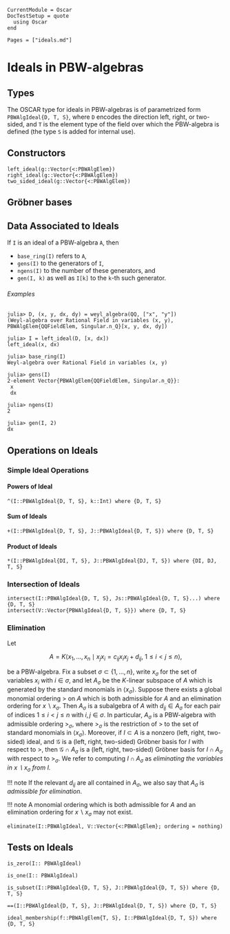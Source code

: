 ```@meta
CurrentModule = Oscar
DocTestSetup = quote
  using Oscar
end
```

```@contents
Pages = ["ideals.md"]
```

# Ideals in PBW-algebras

## Types

The OSCAR type for ideals in PBW-algebras is of parametrized form
`PBWAlgIdeal{D, T, S}`, where `D` encodes the direction left, right,
or two-sided, and `T` is the element type of the field over which
the PBW-algebra is defined (the type `S` is added for internal use).

## Constructors

```@docs
left_ideal(g::Vector{<:PBWAlgElem})
right_ideal(g::Vector{<:PBWAlgElem})
two_sided_ideal(g::Vector{<:PBWAlgElem})
```

## Gröbner bases

## Data Associated to Ideals

If `I` is an ideal of a PBW-algebra  `A`, then

- `base_ring(I)` refers to `A`,
- `gens(I)` to the generators of `I`,
- `ngens(I)` to the number of these generators, and
- `gen(I, k)` as well as `I[k]` to the `k`-th such generator.

###### Examples

```jldoctest
julia> D, (x, y, dx, dy) = weyl_algebra(QQ, ["x", "y"])
(Weyl-algebra over Rational Field in variables (x, y), PBWAlgElem{QQFieldElem, Singular.n_Q}[x, y, dx, dy])

julia> I = left_ideal(D, [x, dx])
left_ideal(x, dx)

julia> base_ring(I)
Weyl-algebra over Rational Field in variables (x, y)

julia> gens(I)
2-element Vector{PBWAlgElem{QQFieldElem, Singular.n_Q}}:
 x
 dx

julia> ngens(I)
2

julia> gen(I, 2)
dx

```

## Operations on Ideals

### Simple Ideal Operations

#### Powers of Ideal

```@docs
^(I::PBWAlgIdeal{D, T, S}, k::Int) where {D, T, S}
```

#### Sum of Ideals

```@docs
+(I::PBWAlgIdeal{D, T, S}, J::PBWAlgIdeal{D, T, S}) where {D, T, S}
```

#### Product of Ideals

```@docs
*(I::PBWAlgIdeal{DI, T, S}, J::PBWAlgIdeal{DJ, T, S}) where {DI, DJ, T, S}
```

### Intersection of Ideals

```@docs
intersect(I::PBWAlgIdeal{D, T, S}, Js::PBWAlgIdeal{D, T, S}...) where {D, T, S}
intersect(V::Vector{PBWAlgIdeal{D, T, S}}) where {D, T, S}
```

### Elimination

Let

```math
A = K\langle x_1, \dots , x_n \mid x_jx_i = c_{ij}x_ix_j+d_{ij},  \ 1\leq i<j \leq n \rangle,
```
be a PBW-algebra. Fix a subset $\sigma\subset \{1,\dots, n\}$, write $x_\sigma$ 
for the set of variables $x_i$ with $i\in\sigma$, and let $A_\sigma$ be the $K$-linear 
subspace of $A$ which is generated by the standard monomials in $\langle x_\sigma \rangle$.
Suppose there exists a global monomial ordering $>$ on $A$ which is both admissible for $A$
and an elimination ordering for $x\smallsetminus x_\sigma$. Then $A_\sigma$ is a subalgebra
of $A$ with $d_{ij}\in A_\sigma$ for each pair of indices $1\leq i<j \leq n$ with $i,j\in\sigma$.
In particular, $A_\sigma$  is a PBW-algebra with admissible ordering $>_\sigma$, where $>_\sigma$
is the restriction of $>$ to the set of standard monomials in  $\langle x_\sigma\rangle$. Moreover,
if $I\subset A$ is a nonzero (left, right, two-sided) ideal, and $\mathcal G$ is a (left, right, two-sided)
Gröbner basis for $I$ with respect to $>$, then $\mathcal G\cap A_\sigma$ is a (left, right, two-sided)
Gröbner basis for $I\cap A_\sigma$ with respect to $>_\sigma$. We refer to computing $I\cap A_\sigma$
as *eliminating the variables in $x\smallsetminus x_\sigma$ from $I.$*

!!! note
    If the relevant $d_{ij}$ are all contained in $A_\sigma$, we also say that $A_\sigma$ is *admissible for elimination*.

!!! note
    A monomial ordering which is both admissible for $A$ and an elimination ordering for $x\smallsetminus x_\sigma$ may not exist. 

```@docs
eliminate(I::PBWAlgIdeal, V::Vector{<:PBWAlgElem}; ordering = nothing)
```

## Tests on Ideals

```@docs
is_zero(I:: PBWAlgIdeal)
```

```@docs
is_one(I:: PBWAlgIdeal)
```

```@docs
is_subset(I::PBWAlgIdeal{D, T, S}, J::PBWAlgIdeal{D, T, S}) where {D, T, S}
```

```@docs
==(I::PBWAlgIdeal{D, T, S}, J::PBWAlgIdeal{D, T, S}) where {D, T, S}
```

```@docs
ideal_membership(f::PBWAlgElem{T, S}, I::PBWAlgIdeal{D, T, S}) where {D, T, S}
```

